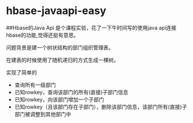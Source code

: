 # hbase-javaapi-easy
##Hbase的Java Api
是个课程实验，花了一下午时间写的使用java api连接hbase的功能,觉得还挺有意思。

问题背景是建一个树状结构的部门组织管理表。

在建表的时候使用了随机递归的方式生成一棵树。

实现了简单的
+ 	查询所有一级部门
+ 	已知rowkey，查询该部门的所有(直接)子部门信息
+  已知rowkey，向该部门增加一个子部门
+  已知rowkey（且该部门存在子部门），删除该部门信息，该部门所有(直接)子部门被调整到其他部门中
